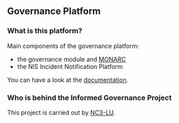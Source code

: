 ## Governance Platform

### What is this platform?

Main components of the governance platform:

- the governance module and [MONARC](https://github.com/monarc-project/)
- the NIS Incident Notification Platform

You can have a look at the
[documentation](https://nisinp.readthedocs.io).


### Who is behind the Informed Governance Project

This project is carried out by [NC3-LU](https://www.nc3.lu).

